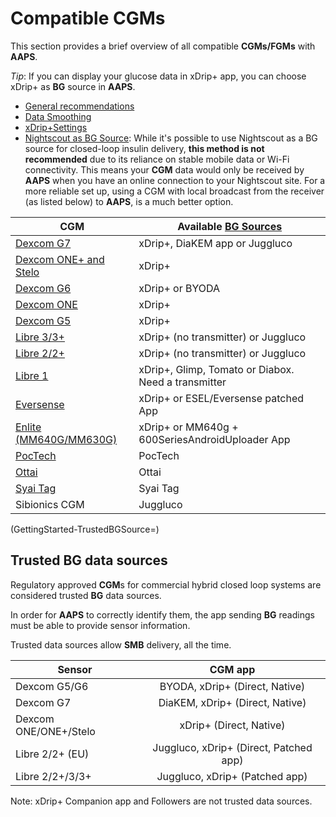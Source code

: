 # Compatible CGMs

This section provides a brief overview of all compatible **CGMs/FGMs** with **AAPS**.

*Tip*: If you can display your glucose data in xDrip+ app, you can choose xDrip+ as **BG** source in **AAPS**.

* [General recommendations](../CompatibleCgms/GeneralCGMRecommendation.md)
* [Data Smoothing](../CompatibleCgms/SmoothingBloodGlucoseData.md)
* [xDrip+Settings](../CompatibleCgms/xDrip.md)
* [Nightscout as BG Source](../CompatibleCgms/CgmNightscoutUpload.md): While it's possible to use Nightscout as a BG source for closed-loop insulin delivery, **this method is not recommended** due to its reliance on stable mobile data or Wi-Fi connectivity. This means your **CGM** data would only be received by **AAPS** when you have an online connection to your Nightscout site. For a more reliable set up, using a CGM with local broadcast from the receiver (as listed below) to **AAPS**, is a much better option.

| CGM                                                    | Available [BG Sources](../SettingUpAaps/ConfigBuilder.md#bg-source) |
| ------------------------------------------------------ | ------------------------------------------------------------ |
| [Dexcom G7](../CompatibleCgms/DexcomG7.md)             | xDrip+, DiaKEM app or Juggluco                               |
| [Dexcom ONE+ and Stelo](../CompatibleCgms/DexcomG7.md) | xDrip+                                                       |
| [Dexcom G6](../CompatibleCgms/DexcomG6.md)             | xDrip+ or BYODA                                              |
| [Dexcom ONE](../CompatibleCgms/DexcomG6.md)            | xDrip+                                                       |
| [Dexcom G5](../CompatibleCgms/DexcomG5.md)             | xDrip+                                                       |
| [Libre 3/3+](../CompatibleCgms/Libre3.md)              | xDrip+ (no transmitter) or Juggluco                          |
| [Libre 2/2+](../CompatibleCgms/Libre2.md)              | xDrip+ (no transmitter) or Juggluco                          |
| [Libre 1](../CompatibleCgms/Libre1.md)                 | xDrip+, Glimp, Tomato or Diabox. Need a transmitter          |
| [Eversense](../CompatibleCgms/Eversense.md)            | xDrip+ or ESEL/Eversense patched App                         |
| [Enlite (MM640G/MM630G)](../CompatibleCgms/MM640g.md)  | xDrip+ or MM640g + 600SeriesAndroidUploader App              |
| [PocTech](../CompatibleCgms/PocTech.md)                | PocTech                                                      |
| [Ottai](../CompatibleCgms/OttaiM8.md)                  | Ottai                                                        |
| [Syai Tag](../CompatibleCgms/SyaiTagX1.md)             | Syai Tag                                                     |
| Sibionics CGM                                          | Juggluco                                                     |

(GettingStarted-TrustedBGSource=)

## Trusted BG data sources

Regulatory approved **CGM**s for commercial hybrid closed loop systems are considered trusted **BG** data sources.

In order for **AAPS** to correctly identify them, the app sending **BG** readings must be able to provide sensor information.

Trusted data sources allow **SMB** delivery, all the time.

| Sensor                |                CGM app                 |
| --------------------- | :------------------------------------: |
| Dexcom G5/G6          |     BYODA, xDrip+ (Direct, Native)     |
| Dexcom G7             |    DiaKEM, xDrip+ (Direct, Native)     |
| Dexcom ONE/ONE+/Stelo |        xDrip+ (Direct, Native)         |
| Libre 2/2+ (EU)       | Juggluco, xDrip+ (Direct, Patched app) |
| Libre 2/2+/3/3+       |     Juggluco, xDrip+ (Patched app)     |

Note: xDrip+ Companion app and Followers are not trusted data sources.
